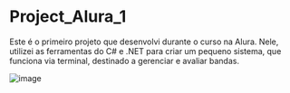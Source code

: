 # Project_Alura_1

Este é o primeiro projeto que desenvolvi durante o curso na Alura. Nele, utilizei as ferramentas do C# e .NET para criar um pequeno sistema, que funciona via terminal, destinado a gerenciar e avaliar bandas.

![image](https://github.com/user-attachments/assets/1f1340e1-ce19-4a4f-8246-65ebe66149e0)
